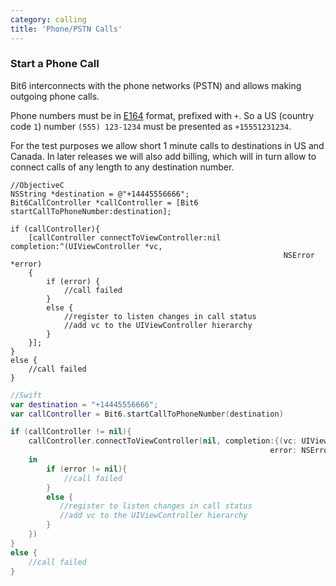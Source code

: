 ```yaml
---
category: calling
title: 'Phone/PSTN Calls'
---
```


### Start a Phone Call

Bit6 interconnects with the phone networks (PSTN) and allows making outgoing phone calls.

Phone numbers must be in [E164](http://en.wikipedia.org/wiki/E.164) format, prefixed with `+`. So a US (country code `1`) number `(555) 123-1234` must be presented as `+15551231234`.

For the test purposes we allow short 1 minute calls to destinations in US and Canada. In later releases we will also add billing, which will in turn allow to connect calls of any length to any destination number.

```objc
//ObjectiveC
NSString *destination = @"+14445556666";
Bit6CallController *callController = [Bit6 startCallToPhoneNumber:destination];

if (callController){                           
    [callController connectToViewController:nil completion:^(UIViewController *vc, 
    														 NSError *error) 
	{
        if (error) {
            //call failed
        }
        else {
        	//register to listen changes in call status
            //add vc to the UIViewController hierarchy
        }
    }];
}
else {
    //call failed
}
```
```swift
//Swift
var destination = "+14445556666";
var callController = Bit6.startCallToPhoneNumber(destination)

if (callController != nil){
    callController.connectToViewController(nil, completion:{(vc: UIViewController!, 
                                                          error: NSError!) 
	in
        if (error != nil){
            //call failed
        }
        else {
	       //register to listen changes in call status
           //add vc to the UIViewController hierarchy
        }
    })
}
else {
    //call failed
}
```
